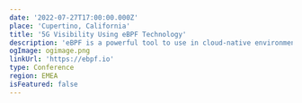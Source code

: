 ```yaml
---
date: '2022-07-27T17:00:00.000Z'
place: 'Cupertino, California'
title: '5G Visibility Using eBPF Technology'
description: 'eBPF is a powerful tool to use in cloud-native environments. This post discusses the basic features of eBPF and how it can be leverage for observability'
ogImage: ogimage.png
linkUrl: 'https://ebpf.io'
type: Conference
region: EMEA
isFeatured: false
---
```

